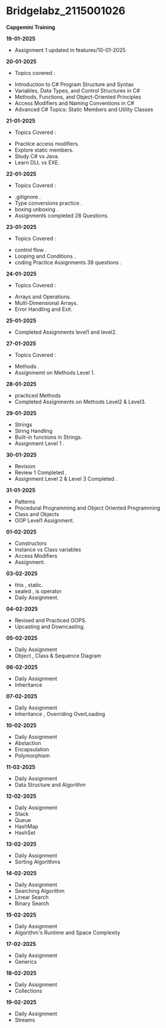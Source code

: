 # Bridgelabz_2115001026
**Capgemini Training**

**19-01-2025**
 * Assignment 1 updated in features/10-01-2025

**20-01-2025**
+ Topics covered :
* Introduction to C# Program Structure and Syntax
* Variables, Data Types, and Control Structures in C#
* Methods, Functions, and Object-Oriented Principles
* Access Modifiers and Naming Conventions in C#
* Advanced C# Topics: Static Members and Utility Classes

**21-01-2025**
+ Topics Covered :
* Practice access modifiers.
* Explore static members.
* Study C# vs Java.
* Learn DLL vs EXE.

**22-01-2025** 
+ Topics Covered : 
* .gitignore . 
* Type conversions practice .
* boxing unboxing .
* Assignments completed 28 Questions.

**23-01-2025**
+ Topics Covered : 
* control flow . 
* Looping and Conditions .
* coding Practice Assignments 38 questions .


**24-01-2025** 
+ Topics Covered : 
*  Arrays and Operations.
* Multi-Dimensional Arrays.
* Error Handling and Exit.


**25-01-2025**
* Completed Assignments level1 and level2.


**27-01-2025** 
+ Topics Covered :
* Methods . 
* Assignmemt on Methods Level 1.

**28-01-2025**
* practiced Methods
*  Completed Assignments on Methods Level2 & Level3.

**29-01-2025**
* Strings 
* String Handling
* Built-in functions in Strings.
* Assignment Level 1 .

**30-01-2025**
* Revision
* Review 1 Completed .
* Assignment Level 2 & Level 3 Completed .

**31-01-2025**
* Patterns
* Procedural Programming and Object Oriented Programming
* Class and Objects
* OOP Level1 Assignment.

**01-02-2025** 
* Constructors
* Instance vs Class variables 
* Access Modifiers 
* Assignment. 

**03-02-2025**
* this , static.
* sealed , is operator
* Daily Assignment.

**04-02-2025**
* Revised and Practiced OOPS.
* Upcasting and Downcasting.

**05-02-2025**
* Daily Assignment
* Object , Class & Sequence Diagram

**06-02-2025**
* Daily Assignment 
* Inheritance

**07-02-2025**
* Daily Assignment 
* Inheritance , Overriding OverLoading

**10-02-2025**
* Daily Assignment
* Abstaction
* Encapsulation
* Polymorphism

**11-02-2025**
* Daily Assignment
* Data Structure and Algorithm

**12-02-2025**
* Daily Assignment
* Stack
* Queue
* HashMap
* HashSet

**13-02-2025**
* Daily Assignment
* Sorting Algorithms

**14-02-2025**
* Daily Assignment
* Searching Algorithm
* Linear Search
* Binary Search

**15-02-2025**
* Daily Assignment
* Algorithm's Runtime and Space Complexity

**17-02-2025**
* Daily Assignment
* Generics

**18-02-2025**
* Daily Assignment
* Collections

**19-02-2025**
* Daily Assignment
* Streams








